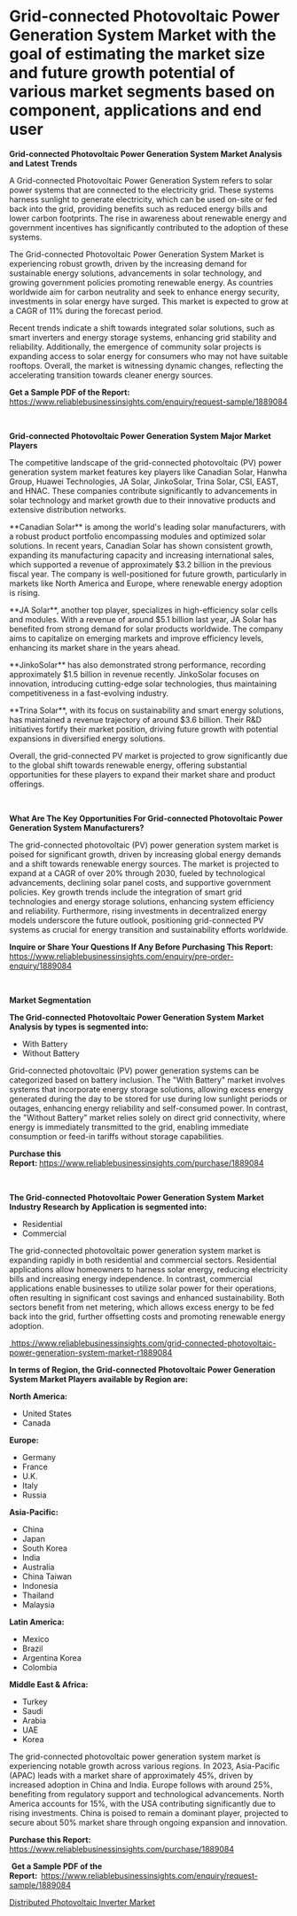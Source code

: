 <p><h1>Grid-connected Photovoltaic Power Generation System Market with the goal of estimating the market size and future growth potential of various market segments based on component, applications and end user</h1></p><p><strong>Grid-connected Photovoltaic Power Generation System Market Analysis and Latest Trends</strong></p>
<p><p>A Grid-connected Photovoltaic Power Generation System refers to solar power systems that are connected to the electricity grid. These systems harness sunlight to generate electricity, which can be used on-site or fed back into the grid, providing benefits such as reduced energy bills and lower carbon footprints. The rise in awareness about renewable energy and government incentives has significantly contributed to the adoption of these systems.</p><p>The Grid-connected Photovoltaic Power Generation System Market is experiencing robust growth, driven by the increasing demand for sustainable energy solutions, advancements in solar technology, and growing government policies promoting renewable energy. As countries worldwide aim for carbon neutrality and seek to enhance energy security, investments in solar energy have surged. This market is expected to grow at a CAGR of 11% during the forecast period.</p><p>Recent trends indicate a shift towards integrated solar solutions, such as smart inverters and energy storage systems, enhancing grid stability and reliability. Additionally, the emergence of community solar projects is expanding access to solar energy for consumers who may not have suitable rooftops. Overall, the market is witnessing dynamic changes, reflecting the accelerating transition towards cleaner energy sources.</p></p>
<p><strong>Get a Sample PDF of the Report:&nbsp;</strong> <a href="https://www.reliablebusinessinsights.com/enquiry/request-sample/1889084?utm_campaign=1873&utm_medium=2&utm_source=Github&utm_content=ia&utm_term=14012025&utm_id=grid-connected-photovoltaic-power-generation-system">https://www.reliablebusinessinsights.com/enquiry/request-sample/1889084</a></p>
<p>&nbsp;</p>
<p><strong>Grid-connected Photovoltaic Power Generation System Major Market Players</strong></p>
<p><p>The competitive landscape of the grid-connected photovoltaic (PV) power generation system market features key players like Canadian Solar, Hanwha Group, Huawei Technologies, JA Solar, JinkoSolar, Trina Solar, CSI, EAST, and HNAC. These companies contribute significantly to advancements in solar technology and market growth due to their innovative products and extensive distribution networks.</p><p>**Canadian Solar** is among the world's leading solar manufacturers, with a robust product portfolio encompassing modules and optimized solar solutions. In recent years, Canadian Solar has shown consistent growth, expanding its manufacturing capacity and increasing international sales, which supported a revenue of approximately $3.2 billion in the previous fiscal year. The company is well-positioned for future growth, particularly in markets like North America and Europe, where renewable energy adoption is rising.</p><p>**JA Solar**, another top player, specializes in high-efficiency solar cells and modules. With a revenue of around $5.1 billion last year, JA Solar has benefited from strong demand for solar products worldwide. The company aims to capitalize on emerging markets and improve efficiency levels, enhancing its market share in the years ahead.</p><p>**JinkoSolar** has also demonstrated strong performance, recording approximately $1.5 billion in revenue recently. JinkoSolar focuses on innovation, introducing cutting-edge solar technologies, thus maintaining competitiveness in a fast-evolving industry. </p><p>**Trina Solar**, with its focus on sustainability and smart energy solutions, has maintained a revenue trajectory of around $3.6 billion. Their R&D initiatives fortify their market position, driving future growth with potential expansions in diversified energy solutions.</p><p>Overall, the grid-connected PV market is projected to grow significantly due to the global shift towards renewable energy, offering substantial opportunities for these players to expand their market share and product offerings.</p></p>
<p>&nbsp;</p>
<p><strong>What Are The Key Opportunities For Grid-connected Photovoltaic Power Generation System Manufacturers?</strong></p>
<p><p>The grid-connected photovoltaic (PV) power generation system market is poised for significant growth, driven by increasing global energy demands and a shift towards renewable energy sources. The market is projected to expand at a CAGR of over 20% through 2030, fueled by technological advancements, declining solar panel costs, and supportive government policies. Key growth trends include the integration of smart grid technologies and energy storage solutions, enhancing system efficiency and reliability. Furthermore, rising investments in decentralized energy models underscore the future outlook, positioning grid-connected PV systems as crucial for energy transition and sustainability efforts worldwide.</p></p>
<p><strong>Inquire or Share Your Questions If Any Before Purchasing This Report:</strong> <a href="https://www.reliablebusinessinsights.com/enquiry/pre-order-enquiry/1889084?utm_campaign=1873&utm_medium=2&utm_source=Github&utm_content=ia&utm_term=14012025&utm_id=grid-connected-photovoltaic-power-generation-system">https://www.reliablebusinessinsights.com/enquiry/pre-order-enquiry/1889084</a></p>
<p>&nbsp;</p>
<p><strong>Market Segmentation</strong></p>
<p><strong>The Grid-connected Photovoltaic Power Generation System Market Analysis by types is segmented into:</strong></p>
<p><ul><li>With Battery</li><li>Without Battery</li></ul></p>
<p><p>Grid-connected photovoltaic (PV) power generation systems can be categorized based on battery inclusion. The "With Battery" market involves systems that incorporate energy storage solutions, allowing excess energy generated during the day to be stored for use during low sunlight periods or outages, enhancing energy reliability and self-consumed power. In contrast, the "Without Battery" market relies solely on direct grid connectivity, where energy is immediately transmitted to the grid, enabling immediate consumption or feed-in tariffs without storage capabilities.</p></p>
<p><strong>Purchase this Report:&nbsp;</strong><a href="https://www.reliablebusinessinsights.com/purchase/1889084?utm_campaign=1873&utm_medium=2&utm_source=Github&utm_content=ia&utm_term=14012025&utm_id=grid-connected-photovoltaic-power-generation-system">https://www.reliablebusinessinsights.com/purchase/1889084</a></p>
<p>&nbsp;</p>
<p><strong>The Grid-connected Photovoltaic Power Generation System Market Industry Research by Application is segmented into:</strong></p>
<p><ul><li>Residential</li><li>Commercial</li></ul></p>
<p><p>The grid-connected photovoltaic power generation system market is expanding rapidly in both residential and commercial sectors. Residential applications allow homeowners to harness solar energy, reducing electricity bills and increasing energy independence. In contrast, commercial applications enable businesses to utilize solar power for their operations, often resulting in significant cost savings and enhanced sustainability. Both sectors benefit from net metering, which allows excess energy to be fed back into the grid, further offsetting costs and promoting renewable energy adoption.</p></p>
<p><a href="https://www.reliablebusinessinsights.com/grid-connected-photovoltaic-power-generation-system-market-r1889084?utm_campaign=1873&utm_medium=2&utm_source=Github&utm_content=ia&utm_term=14012025&utm_id=grid-connected-photovoltaic-power-generation-system">&nbsp;https://www.reliablebusinessinsights.com/grid-connected-photovoltaic-power-generation-system-market-r1889084</a></p>
<p><strong>In terms of Region, the Grid-connected Photovoltaic Power Generation System Market Players available by Region are:</strong></p>
<p>
    <p> <strong> North America: </strong>
        <ul>
            <li>United States</li>
            <li>Canada</li>
        </ul>
        </p> 
    <p> <strong> Europe: </strong>
        <ul>
            <li>Germany</li>
            <li>France</li>
            <li>U.K.</li>
            <li>Italy</li>
            <li>Russia</li>
        </ul>
        </p> 
    <p> <strong> Asia-Pacific: </strong>
        <ul>
            <li>China</li>
            <li>Japan</li>
            <li>South Korea</li>
            <li>India</li>
            <li>Australia</li>
            <li>China Taiwan</li>
            <li>Indonesia</li>
            <li>Thailand</li>
            <li>Malaysia</li>
        </ul>
        </p> 
    <p> <strong> Latin America: </strong>
        <ul>
            <li>Mexico</li>
            <li>Brazil</li>
            <li>Argentina Korea</li>
            <li>Colombia</li>
        </ul>
        </p> 
    <p> <strong> Middle East & Africa: </strong>
        <ul>
            <li>Turkey</li>
            <li>Saudi</li>
            <li>Arabia</li>
            <li>UAE</li>
            <li>Korea</li>
        </ul>
    </p>
    </p>
<p><p>The grid-connected photovoltaic power generation system market is experiencing notable growth across various regions. In 2023, Asia-Pacific (APAC) leads with a market share of approximately 45%, driven by increased adoption in China and India. Europe follows with around 25%, benefiting from regulatory support and technological advancements. North America accounts for 15%, with the USA contributing significantly due to rising investments. China is poised to remain a dominant player, projected to secure about 50% market share through ongoing expansion and innovation.</p></p>
<p><strong>Purchase this Report: </strong><a href="https://www.reliablebusinessinsights.com/purchase/1889084?utm_campaign=1873&utm_medium=2&utm_source=Github&utm_content=ia&utm_term=14012025&utm_id=grid-connected-photovoltaic-power-generation-system">https://www.reliablebusinessinsights.com/purchase/1889084</a></p>
<p>&nbsp;<strong>Get a Sample PDF of the Report:&nbsp;&nbsp;</strong><a href="https://www.reliablebusinessinsights.com/enquiry/request-sample/1889084?utm_campaign=1873&utm_medium=2&utm_source=Github&utm_content=ia&utm_term=14012025&utm_id=grid-connected-photovoltaic-power-generation-system">https://www.reliablebusinessinsights.com/enquiry/request-sample/1889084</a></p>
<p><strong></strong></p>
<p><p><a href="https://github.com/barnickclara79/Market-Research-Report-List-1/blob/main/distributed-photovoltaic-inverter-market.md?utm_campaign=1873&utm_medium=2&utm_source=Github&utm_content=ia&utm_term=14012025&utm_id=grid-connected-photovoltaic-power-generation-system">Distributed Photovoltaic Inverter Market</a></p></p>
